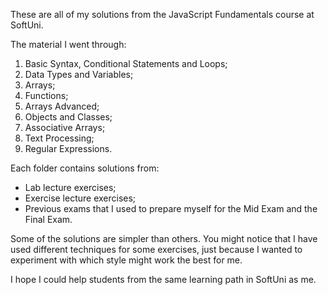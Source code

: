 These are all of my solutions from the JavaScript Fundamentals course at SoftUni.

The material I went through:
  1. Basic Syntax, Conditional Statements and Loops;
  2. Data Types and Variables;
  3. Arrays;
  4. Functions;
  5. Arrays Advanced;
  6. Objects and Classes;
  7. Associative Arrays;
  8. Text Processing;
  9. Regular Expressions.

Each folder contains solutions from: 
  * Lab lecture exercises;
  * Exercise lecture exercises;
  * Previous exams that I used to prepare myself for the Mid Exam and the Final Exam.
  
Some of the solutions are simpler than others.
You might notice that I have used different techniques for some exercises, just because I wanted to experiment with which style might work the best for me.

I hope I could help students from the same learning path in SoftUni as me.

